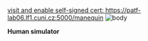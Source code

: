 <div class="w3-row">
<div class="w3-half">


<bdl-remote-value remoteurl="https://patf-lab06.lf1.cuni.cz:5000/lungsim" interval="1000" id="lungsim" inputs="rate;muscle_pressure;blend_duration;compliance;peep;resistance;run"></bdl-remote-value>
<bdl-remote-value remoteurl="https://patf-lab06.lf1.cuni.cz:5000/cardiohelp" interval="1000" id="cardiohelp" inputs="p_art;p_ven;temp;dot_v"></bdl-remote-value>
<bdl-remote-value remoteurl="https://patf-lab06.lf1.cuni.cz:5000/manequin" interval="1000" id="manequin" inputs="status"></bdl-remote-value>
<span class="w3-tiny"><a href="https://patf-lab06.lf1.cuni.cz:5000/manequin" target="_blank">visit and enable self-signed cert: https://patf-lab06.lf1.cuni.cz:5000/manequin</a></span>
![body](k1dm1/body.png)


**Human simulator <bdl-checkbox id="run" default="true" titlemin="STOPPED" titlemax="RUNNING"></bdl-checkbox><br/>**
<!--bdl-range id="rate" min="0" max="100" default="7" step="0.5" title="breath rate [1/min]"></bdl-range><br/-->
<div class="w3-hide">
<bdl-range id="blend_duration" min="1" max="10" default="4" step="1" title="how many breaths to change value [1]"></bdl-range><br/>
<bdl-range id="compliance" min="0.5" max="250" default="50" step="0.5" title="Compliance [ml/cmH2O]"></bdl-range><br/>
<bdl-range id="muscle_pressure" min="0" max="100" default="33" title="Muscle Pressure [cmH2O]"></bdl-range><br/>
<bdl-range id="peep" min="4" max="8" default="5" title="Initial pressure [cmH2O]"></bdl-range><br/>
<bdl-range id="resistance" min="8" max="150" default="35" title="Resistance [cmH2O/(l.s)]"></bdl-range><br/>
<!--bdl-range id="status" min="0" max="150" default="" title="Helper - use for state"></bdl-range><br/-->
</div>
<bdl-buttonparams title="normální dýchání" ids="blend_duration,compliance,muscle_pressure,peep,resistance,rate,status" values='4,50,33,5,35,17,"k1vysetreniastrup.md"'></bdl-buttonparams>
<bdl-buttonparams title="Kussmaulovo dýchání" ids="blend_duration,compliance,muscle_pressure,peep,resistance,rate,status" values='4,50,50,5,15,25,"index.md"'></bdl-buttonparams>
<bdl-buttonparams title="SA nomogram" ids="status" values='"k1vysetreniastrup.md"'></bdl-buttonparams>
<bdl-buttonparams title="EN nomogram" ids="status" values='"k1vysetreniastrup2.md"'></bdl-buttonparams>

<bdl-chartjs-time id="id11" width="200" height="80" fromid="lungsim" refindex="7" refvalues="1" labels="tidal volume"></bdl-chartjs-time>

<bdl-value fromid="manequin" refindex="3"></bdl-value>

</div>
</div>